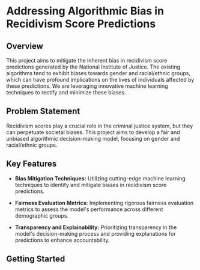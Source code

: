 # Addressing Algorithmic Bias in Recidivism Score Predictions

## Overview
This project aims to mitigate the inherent bias in recidivism score predictions generated by the National Institute of Justice. The existing algorithms tend to exhibit biases towards gender and racial/ethnic groups, which can have profound implications on the lives of individuals affected by these predictions. We are leveraging innovative machine learning techniques to rectify and minimize these biases.

## Problem Statement

Recidivism scores play a crucial role in the criminal justice system, but they can perpetuate societal biases. This project aims to develop a fair and unbiased algorithmic decision-making model, focusing on gender and racial/ethnic groups.

## Key Features

- **Bias Mitigation Techniques:** Utilizing cutting-edge machine learning techniques to identify and mitigate biases in recidivism score predictions.
  
- **Fairness Evaluation Metrics:** Implementing rigorous fairness evaluation metrics to assess the model's performance across different demographic groups.

- **Transparency and Explainability:** Prioritizing transparency in the model's decision-making process and providing explanations for predictions to enhance accountability.

## Getting Started
